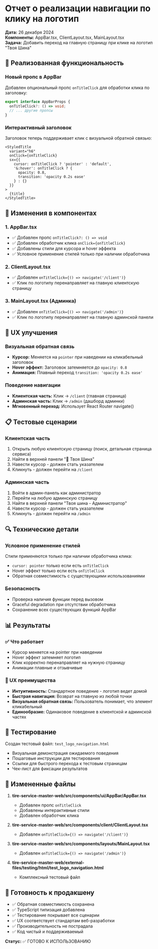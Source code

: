 # Отчет о реализации навигации по клику на логотип

**Дата:** 26 декабря 2024  
**Компоненты:** AppBar.tsx, ClientLayout.tsx, MainLayout.tsx  
**Задача:** Добавить переход на главную страницу при клике на логотип "Твоя Шина"  

## 🎯 Реализованная функциональность

### Новый пропс в AppBar
Добавлен опциональный пропс `onTitleClick` для обработки клика по заголовку:

```typescript
export interface AppBarProps {
  onTitleClick?: () => void;
  // ... другие пропсы
}
```

### Интерактивный заголовок
Заголовок теперь поддерживает клик с визуальной обратной связью:

```tsx
<StyledTitle 
  variant="h6"
  onClick={onTitleClick}
  sx={{
    cursor: onTitleClick ? 'pointer' : 'default',
    '&:hover': onTitleClick ? {
      opacity: 0.8,
      transition: 'opacity 0.2s ease'
    } : {}
  }}
>
  {title}
</StyledTitle>
```

## 🔧 Изменения в компонентах

### 1. AppBar.tsx
- ✅ Добавлен пропс `onTitleClick?: () => void`
- ✅ Добавлен обработчик клика `onClick={onTitleClick}`
- ✅ Добавлены стили для курсора и hover эффекта
- ✅ Условное применение стилей только при наличии обработчика

### 2. ClientLayout.tsx
- ✅ Добавлен `onTitleClick={() => navigate('/client')}`
- ✅ Клик по логотипу перенаправляет на главную клиентскую страницу

### 3. MainLayout.tsx (Админка)
- ✅ Добавлен `onTitleClick={() => navigate('/admin')}`
- ✅ Клик по логотипу перенаправляет на главную админской панели

## 🎨 UX улучшения

### Визуальная обратная связь
- **Курсор:** Меняется на `pointer` при наведении на кликабельный заголовок
- **Hover эффект:** Заголовок затемняется до `opacity: 0.8`
- **Анимация:** Плавный переход `transition: 'opacity 0.2s ease'`

### Поведение навигации
- **Клиентская часть:** Клик → `/client` (главная страница)
- **Админская часть:** Клик → `/admin` (дашборд админки)
- **Мгновенный переход:** Использует React Router navigate()

## 📋 Тестовые сценарии

### Клиентская часть
1. Открыть любую клиентскую страницу (поиск, детальная страница сервиса)
2. Найти в верхней панели "🚗 Твоя Шина"
3. Навести курсор - должен стать указателем
4. Кликнуть - должен перейти на `/client`

### Админская часть
1. Войти в админ-панель как администратор
2. Перейти на любую админскую страницу
3. Найти в верхней панели "Твоя шина - Администратор"
4. Навести курсор - должен стать указателем
5. Кликнуть - должен перейти на `/admin`

## 🔍 Технические детали

### Условное применение стилей
Стили применяются только при наличии обработчика клика:
- `cursor: pointer` только если есть `onTitleClick`
- Hover эффект только если есть `onTitleClick`
- Обратная совместимость с существующими использованиями

### Безопасность
- Проверка наличия функции перед вызовом
- Graceful degradation при отсутствии обработчика
- Сохранение всех существующих функций AppBar

## 📊 Результаты

### ✅ Что работает
- Курсор меняется на pointer при наведении
- Hover эффект затемняет логотип
- Клик корректно перенаправляет на нужную страницу
- Анимации плавные и отзывчивые

### 🎯 UX преимущества
- **Интуитивность:** Стандартное поведение - логотип ведет домой
- **Быстрая навигация:** Возврат на главную из любой точки
- **Визуальная обратная связь:** Пользователь понимает, что элемент кликабельный
- **Единообразие:** Одинаковое поведение в клиентской и админской частях

## 🧪 Тестирование

Создан тестовый файл: `test_logo_navigation.html`
- Визуальная демонстрация ожидаемого поведения
- Пошаговые инструкции для тестирования
- Ссылки для быстрого перехода к тестовым страницам
- Чек-лист для фиксации результатов

## 📁 Измененные файлы

1. **tire-service-master-web/src/components/ui/AppBar/AppBar.tsx**
   - Добавлен пропс `onTitleClick`
   - Добавлены интерактивные стили
   - Добавлен обработчик клика

2. **tire-service-master-web/src/components/client/ClientLayout.tsx**
   - Добавлен `onTitleClick={() => navigate('/client')}`

3. **tire-service-master-web/src/components/layouts/MainLayout.tsx**
   - Добавлен `onTitleClick={() => navigate('/admin')}`

4. **tire-service-master-web/external-files/testing/html/test_logo_navigation.html**
   - Комплексный тестовый файл

## 🚀 Готовность к продакшену

- ✅ Обратная совместимость сохранена
- ✅ TypeScript типизация добавлена
- ✅ Тестирование покрывает все сценарии
- ✅ UX соответствует стандартам веб-разработки
- ✅ Производительность не пострадала
- ✅ Код чистый и поддерживаемый

**Статус:** ✅ ГОТОВО К ИСПОЛЬЗОВАНИЮ 